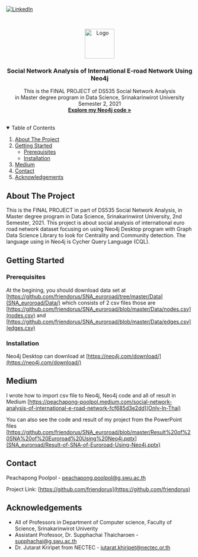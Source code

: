 [![LinkedIn][linkedin-shield]][linkedin-url]



<!-- PROJECT LOGO -->
<br />
<p align="center">
  <a href="https://github.com/othneildrew/Best-README-Template">
    <img src="images/graph.png" alt="Logo" width="80" height="80">
  </a>

  <h3 align="center">Social Network Analysis of International E-road Network Using Neo4j</h3>

  <p align="center">
    This is the FINAL PROJECT of DS535 Social Network Analysis
    <br />
    in Master degree program in Data Science, Srinakarinwirot University 
    <br />
    Semester 2, 2021
    <br />
    <a href="https://github.com/friendorus/SNA_euroroad/blob/master/EUROROAD_project.cql"><strong>Explore my Neo4j code »</strong></a>
    <br />
    <br />
  </p>
</p>



<!-- TABLE OF CONTENTS -->
<details open="open">
  <summary>Table of Contents</summary>
  <ol>
    <!-- <li>
      <a href="#about-the-project">About The Project</a>
      <ul>
        <li><a href="#built-with">Built With</a></li>
      </ul>
    </li> -->
    <li><a href="#about-the-project">About The Project</a></li>
    <li>
      <a href="#getting-started">Getting Started</a>
      <ul>
        <li><a href="#prerequisites">Prerequisites</a></li>
        <li><a href="#installation">Installation</a></li>
      </ul>
    </li>
    <!-- <li><a href="#roadmap">Roadmap</a></li>
    <li><a href="#contributing">Contributing</a></li>
    <li><a href="#license">License</a></li> -->
    <li><a href="#medium">Medium</a></li>
    <li><a href="#contact">Contact</a></li>
    <li><a href="#acknowledgements">Acknowledgements</a></li>
  </ol>
</details>



<!-- ABOUT THE PROJECT -->
## About The Project
This is the FINAL PROJECT in part of DS535 Social Network Analysis, in Master degree program in Data Science, Srinakarinwirot University, 2nd Semester, 2021. This project is about social analysis of international euro road network dataset focusing on using Neo4j Desktop program with Graph Data Science Library to look for Centrality and Community detection. The language using in Neo4j is Cycher Query Language (CQL).



<!-- GETTING STARTED -->
## Getting Started



### Prerequisites

At the begining, you should download data set at [https://github.com/friendorus/SNA_euroroad/tree/master/Data](SNA_euroroad/Data/) which consists of 2 csv files those are [https://github.com/friendorus/SNA_euroroad/blob/master/Data/nodes.csv](nodes.csv) and [https://github.com/friendorus/SNA_euroroad/blob/master/Data/edges.csv](edges.csv)

### Installation

Neo4j Desktop can download at [https://neo4j.com/download/](https://neo4j.com/download/)



<!-- Medium -->
## Medium

I wrote how to import csv file to Neo4j, Neo4j code and all of result in Medium [https://peachapong-poolpol.medium.com/social-network-analysis-of-international-e-road-network-fcf685d3e2dd](Only-In-Thai)

You can also see the code and result of my project from the PowerPoint files [https://github.com/friendorus/SNA_euroroad/blob/master/Result%20of%20SNA%20of%20Euroroad%20Using%20Neo4j.pptx](SNA_euroroad/Result-of-SNA-of-Euroroad-Using-Neo4j.pptx)



<!-- CONTACT -->
## Contact

Peachapong Poolpol - peachapong.poolpol@g.swu.ac.th

Project Link: [https://github.com/friendorus](https://github.com/friendorus)



<!-- ACKNOWLEDGEMENTS -->
## Acknowledgements
* All of Professors in Department of Computer science, Faculty of Science, Srinakarinwirot Univerity
* Assistant Professor, Dr. Supphachai Thaicharoen - supphachai@g.swu.ac.th
* Dr. Jutarat Kriripet from NECTEC - jutarat.khiripet@nectec.or.th



<!-- MARKDOWN LINKS & IMAGES -->
<!-- https://www.markdownguide.org/basic-syntax/#reference-style-links -->
[contributors-shield]: https://img.shields.io/github/contributors/othneildrew/Best-README-Template.svg?style=for-the-badge
[contributors-url]: https://github.com/othneildrew/Best-README-Template/graphs/contributors
[forks-shield]: https://img.shields.io/github/forks/othneildrew/Best-README-Template.svg?style=for-the-badge
[forks-url]: https://github.com/othneildrew/Best-README-Template/network/members
[stars-shield]: https://img.shields.io/github/stars/othneildrew/Best-README-Template.svg?style=for-the-badge
[stars-url]: https://github.com/othneildrew/Best-README-Template/stargazers
[issues-shield]: https://img.shields.io/github/issues/othneildrew/Best-README-Template.svg?style=for-the-badge
[issues-url]: https://github.com/othneildrew/Best-README-Template/issues
[license-shield]: https://img.shields.io/github/license/othneildrew/Best-README-Template.svg?style=for-the-badge
[license-url]: https://github.com/othneildrew/Best-README-Template/blob/master/LICENSE.txt
[linkedin-shield]: https://img.shields.io/badge/-LinkedIn-black.svg?style=for-the-badge&logo=linkedin&colorB=555
[linkedin-url]: https://www.linkedin.com/in/peachapong-poolpol-87b440128/
[product-screenshot]: images/screenshot.png
